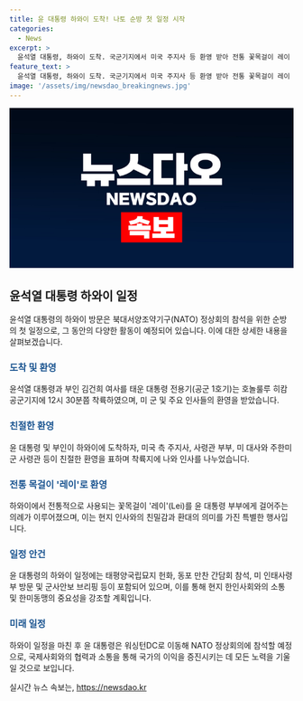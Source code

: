 ```yaml
---
title: 윤 대통령 하와이 도착! 나토 순방 첫 일정 시작
categories:
  - News
excerpt: >
  윤석열 대통령, 하와이 도착. 국군기지에서 미국 주지사 등 환영 받아 전통 꽃목걸이 레이 수여. 태평양국립묘지 헌화 후 동포 만찬 간담회 참석 일정. 9일에는 미 인태사령부, 주한미군을 방문해 군사안보 브리핑과 격려 예정. 이후 나토 정상회의 참석을 위해 워싱턴DC로 이동. (단어 수: 57, 글자 수: 308)
feature_text: >
  윤석열 대통령, 하와이 도착. 국군기지에서 미국 주지사 등 환영 받아 전통 꽃목걸이 레이 수여. 태평양국립묘지 헌화 후 동포 만찬 간담회 참석 일정. 9일에는 미 인태사령부, 주한미군을 방문해 군사안보 브리핑과 격려 예정. 이후 나토 정상회의 참석을 위해 워싱턴DC로 이동. (단어 수: 57, 글자 수: 308)
image: '/assets/img/newsdao_breakingnews.jpg'
---
```


<p><img src="/assets/img/newsdao_breakingnews.jpg" alt="pcversion 속보" /></p>

<h2 data-ke-size="size26">윤석열 대통령 하와이 일정</h2>

<p data-ke-size="size16">윤석열 대통령의 하와이 방문은 북대서양조약기구(NATO) 정상회의 참석을 위한 순방의 첫 일정으로, 그 동안의 다양한 활동이 예정되어 있습니다. 이에 대한 상세한 내용을 살펴보겠습니다.</p>

<h3><b><span style="color: #1a5490;">도착 및 환영</span></b></h3>

<p data-ke-size="size16">윤석열 대통령과 부인 김건희 여사를 태운 대통령 전용기(공군 1호기)는 호놀룰루 히캄 공군기지에 12시 30분쯤 착륙하였으며, 미 군 및 주요 인사들의 환영을 받았습니다.</p>

<h3><b><span style="color: #1a5490;">친절한 환영</span></b></h3>

<p data-ke-size="size16">윤 대통령 및 부인이 하와이에 도착하자, 미국 측 주지사, 사령관 부부, 미 대사와 주한미군 사령관 등이 친절한 환영을 표하며 착륙지에 나와 인사를 나누었습니다.</p>

<h3><b><span style="color: #1a5490;">전통 목걸이 '레이'로 환영</span></b></h3>

<p data-ke-size="size16">하와이에서 전통적으로 사용되는 꽃목걸이 '레이'(Lei)를 윤 대통령 부부에게 걸어주는 의례가 이루어졌으며, 이는 현지 인사와의 친밀감과 환대의 의미를 가진 특별한 행사입니다.</p>

<h3><b><span style="color: #1a5490;">일정 안건</span></b></h3>

<p data-ke-size="size16">윤 대통령의 하와이 일정에는 태평양국립묘지 헌화, 동포 만찬 간담회 참석, 미 인태사령부 방문 및 군사안보 브리핑 등이 포함되어 있으며, 이를 통해 현지 한인사회와의 소통 및 한미동맹의 중요성을 강조할 계획입니다.</p>

<h3><b><span style="color: #1a5490;">미래 일정</span></b></h3>

<p data-ke-size="size16">하와이 일정을 마친 후 윤 대통령은 워싱턴DC로 이동해 NATO 정상회의에 참석할 예정으로, 국제사회와의 협력과 소통을 통해 국가의 이익을 증진시키는 데 모든 노력을 기울일 것으로 보입니다.</p>
실시간 뉴스 속보는, <a href="https://newsdao.kr" rel="dofollow">https://newsdao.kr</a>


